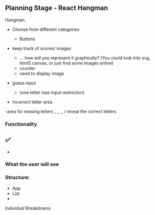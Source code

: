 ## Planning Stage - React Hangman

Hangman.

- Choose from different categories

  - Buttons

- keep track of scores/ images

  - ... how will you represent it graphically? (You could look into svg, html5 canvas, or just find some images online)
  - counter
  - need to display image

- guess input

  - (one letter max input restriction)

- incorrect letter area

-area for missing letters \_ \_ \_ / reveal the correct letters

### Functionality

## ✅

-

### What the user will see

### Structure:

- App
- List
-

Individual Breakdowns
